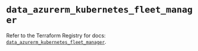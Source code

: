 # `data_azurerm_kubernetes_fleet_manager`

Refer to the Terraform Registry for docs: [`data_azurerm_kubernetes_fleet_manager`](https://registry.terraform.io/providers/hashicorp/azurerm/4.37.0/docs/data-sources/kubernetes_fleet_manager).
